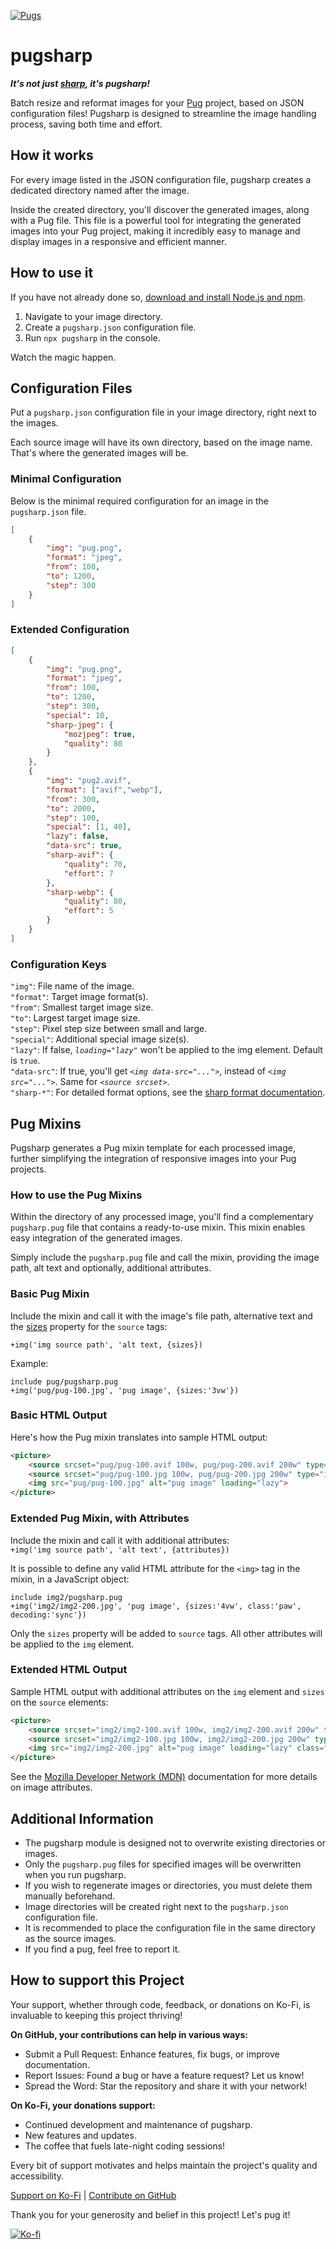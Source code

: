 [![Pugs](docs/pugs.webp)](https://github.com/sebfried/pugsharp/)

# pugsharp

***It's not just [sharp](https://www.npmjs.com/package/sharp), it's pugsharp!***

Batch resize and reformat images for your [Pug](https://www.npmjs.com/package/pug) project, based on JSON configuration files! Pugsharp is designed to streamline the image handling process, saving both time and effort.

## How it works
For every image listed in the JSON configuration file, pugsharp creates a dedicated directory named after the image. 

Inside the created directory, you'll discover the generated images, along with a Pug file. This file is a powerful tool for integrating the generated images into your Pug project, making it incredibly easy to manage and display images in a responsive and efficient manner.

## How to use it
If you have not already done so, [download and install Node.js and npm](https://docs.npmjs.com/downloading-and-installing-node-js-and-npm).

1. Navigate to your image directory.
2. Create a `pugsharp.json` configuration file.
3. Run `npx pugsharp` in the console.

Watch the magic happen.

## Configuration Files
Put a `pugsharp.json` configuration file in your image directory, right next to the images.

Each source image will have its own directory, based on the image name. That's where the generated images will be. 

### Minimal Configuration
Below is the minimal required configuration for an image in the `pugsharp.json` file.

```json
[
    {
        "img": "pug.png",
        "format": "jpeg",
        "from": 100,
        "to": 1200,
        "step": 300
    }
]
```

### Extended Configuration
```json
[
    {
        "img": "pug.png",
        "format": "jpeg",
        "from": 100,
        "to": 1200,
        "step": 300,
        "special": 10,
        "sharp-jpeg": {
            "mozjpeg": true,
            "quality": 80
        }
    },
    {
        "img": "pug2.avif",
        "format": ["avif","webp"],
        "from": 300,
        "to": 2000,
        "step": 100,
        "special": [1, 40],
        "lazy": false,
        "data-src": true,
        "sharp-avif": {
            "quality": 70,
            "effort": 7
        },
        "sharp-webp": {
            "quality": 80,
            "effort": 5
        }
    }
]
```
### Configuration Keys
`"img"`: File name of the image.  
`"format"`: Target image format(s).  
`"from"`: Smallest target image size.  
`"to"`: Largest target image size.  
`"step"`: Pixel step size between small and large.  
`"special"`: Additional special image size(s).  
`"lazy"`: If false, *`loading="lazy"`* won't be applied to the img element. Default is `true`.  
`"data-src"`: If true, you'll get *`<img data-src="...">`*, instead of *`<img src="...">`*. Same for *`<source srcset>`*.   
`"sharp-*"`: For detailed format options, see the [sharp format documentation](https://sharp.pixelplumbing.com/api-output#toformat).

## Pug Mixins
Pugsharp generates a Pug mixin template for each processed image, further simplifying the integration of responsive images into your Pug projects.

### How to use the Pug Mixins
Within the directory of any processed image, you'll find a complementary `pugsharp.pug` file that contains a ready-to-use mixin. This mixin enables easy integration of the generated images. 

Simply include the `pugsharp.pug` file and call the mixin, providing the image path, alt text and optionally, additional attributes. 

### Basic Pug Mixin
Include the mixin and call it with the image's file path, alternative text and the [sizes](https://developer.mozilla.org/en-US/docs/Web/API/HTMLImageElement/sizes) property for the `source` tags:  

`+img('img source path', 'alt text, {sizes})`

Example:
```
include pug/pugsharp.pug
+img('pug/pug-100.jpg', 'pug image', {sizes:'3vw'})
```

### Basic HTML Output
Here's how the Pug mixin translates into sample HTML output:
```html
<picture>
    <source srcset="pug/pug-100.avif 100w, pug/pug-200.avif 200w" type="image/avif" sizes="3vw">
    <source srcset="pug/pug-100.jpg 100w, pug/pug-200.jpg 200w" type="image/jpg" sizes="3vw">
    <img src="pug/pug-100.jpg" alt="pug image" loading="lazy">
</picture>
```

### Extended Pug Mixin, with Attributes
Include the mixin and call it with additional attributes:  
`+img('img source path', 'alt text', {attributes})`

It is possible to define any valid HTML attribute for the `<img>` tag in the mixin, in a JavaScript object:  
```
include img2/pugsharp.pug
+img('img2/img2-200.jpg', 'pug image', {sizes:'4vw', class:'paw', decoding:'sync'})
```

Only the `sizes` property will be added to `source` tags. All other attributes will be applied to the `img` element.

### Extended HTML Output
Sample HTML output with additional attributes on the `img` element and `sizes` on the `source` elements:
```html
<picture>
    <source srcset="img2/img2-100.avif 100w, img2/img2-200.avif 200w" type="image/avif" sizes="4vw">
    <source srcset="img2/img2-100.jpg 100w, img2/img2-200.jpg 200w" type="image/jpg" sizes="4vw">
    <img src="img2/img2-200.jpg" alt="pug image" loading="lazy" class="paw" decoding="sync">
</picture>
```

See the [Mozilla Developer Network (MDN)](https://developer.mozilla.org/en-US/docs/Web/HTML/Element/img) documentation for more details on image attributes.

## Additional Information
* The pugsharp module is designed not to overwrite existing directories or images.
* Only the `pugsharp.pug` files for specified images will be overwritten when you run pugsharp.
* If you wish to regenerate images or directories, you must delete them manually beforehand.
* Image directories will be created right next to the `pugsharp.json` configuration file.
* It is recommended to place the configuration file in the same directory as the source images. 
* If you find a pug, feel free to report it.  

## How to support this Project
Your support, whether through code, feedback, or donations on Ko-Fi, is invaluable to keeping this project thriving!

**On GitHub, your contributions can help in various ways:**

* Submit a Pull Request: Enhance features, fix bugs, or improve documentation.
* Report Issues: Found a bug or have a feature request? Let us know!
* Spread the Word: Star the repository and share it with your network!

**On Ko-Fi, your donations support:**

* Continued development and maintenance of pugsharp.
* New features and updates.
* The coffee that fuels late-night coding sessions!

Every bit of support motivates and helps maintain the project's quality and accessibility. 

[Support on Ko-Fi](https://ko-fi.com/pugsharp) | [Contribute on GitHub](https://github.com/sebfried/pugsharp/)

Thank you for your generosity and belief in this project! Let's pug it!

[![Ko-fi](docs/ko-fi.jpeg)](https://ko-fi.com/pugsharp)